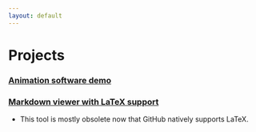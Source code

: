 ```yaml
---
layout: default
---
```

# Projects
### [Animation software demo](anim-demo/index.md)
### [Markdown viewer with LaTeX support](markdown-latex-viewer/index.html)
- This tool is mostly obsolete now that GitHub natively supports LaTeX. 

